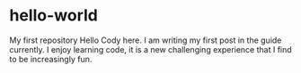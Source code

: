 # hello-world
My first repository
Hello Cody here. I am writing my first post in the guide currently. I enjoy learning code, it is a new challenging experience that I find to be increasingly fun. 
